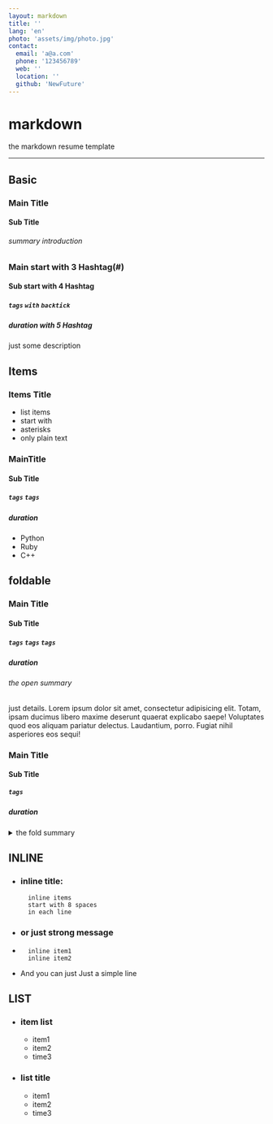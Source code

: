```yaml
---
layout: markdown
title: ''
lang: 'en'
photo: 'assets/img/photo.jpg'
contact:
  email: 'a@a.com'
  phone: '123456789'
  web: ''
  location: ''
  github: 'NewFuture'
---
```


# markdown
the markdown resume template

-----------

## Basic

### Main Title
#### Sub Title
###### summary introduction

### Main start with 3 Hashtag(#)
#### Sub start with 4 Hashtag 
##### `tags` `with` `backtick`
##### duration with 5 Hashtag
just some description


## Items

### Items Title
* list items
* start with
* asterisks
* only plain text

### MainTitle
#### Sub Title
##### `tags` `tags`
##### duration
* Python
* Ruby
* C++

## foldable
### Main Title
#### Sub Title
##### `tags` `tags` `tags`
##### duration
###### the open summary
just details.
Lorem ipsum dolor sit amet, consectetur adipisicing elit. Totam, ipsam ducimus libero maxime deserunt quaerat explicabo saepe! Voluptates quod eos aliquam pariatur delectus. Laudantium, porro. Fugiat nihil asperiores eos sequi!


### Main Title
#### Sub Title
##### `tags`
##### duration
<details>
 <summary>the fold summary</summary>
  details with summary
  Lorem ipsum dolor sit amet, consectetur adipisicing elit. Totam, ipsam ducimus libero maxime deserunt quaerat explicabo saepe! Voluptates quod eos aliquam pariatur delectus. Laudantium, porro. Fugiat nihil asperiores eos sequi!
</details>


## INLINE

* ### inline title:
        inline items
        start with 8 spaces
        in each line
* ### or just strong message
* 
        inline item1
        inline item2
*  And you can just Just a simple line

## LIST

* ### item list
    * item1
    * item2
    * time3
* ### list title
    * item1
    * item2
    * time3

